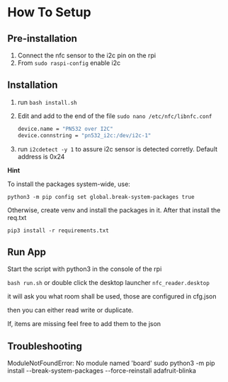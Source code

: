 # How To Setup

## Pre-installation

1. Connect the nfc sensor to the i2c pin on the rpi
2. From `sudo raspi-config` enable i2c

## Installation

1. run `bash install.sh`
2. Edit and add to the end of the file  `sudo nano /etc/nfc/libnfc.conf`

    ```bash
    device.name = "PN532 over I2C"
    device.connstring = "pn532_i2c:/dev/i2c-1"
    ```

3. run `i2cdetect -y 1` to assure i2c sensor is detected corretly. Default address is 0x24

**Hint**

To install the packages system-wide, use:

`python3 -m pip config set global.break-system-packages true`

Otherwise, create venv and install the packages in it. After that install the req.txt

`pip3 install -r requirements.txt`

## Run App

Start the script with python3 in the console of the rpi

`bash run.sh` or double click the desktop launcher `nfc_reader.desktop`

it will ask you what room shall be used, those are configured in cfg.json

then you can either read write or duplicate.

If, items are missing feel free to add them to the json 

## Troubleshooting 

ModuleNotFoundError: No module named 'board'
sudo python3 -m pip install --break-system-packages --force-reinstall adafruit-blinka 
